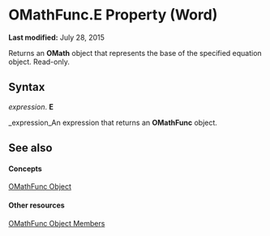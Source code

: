 
# OMathFunc.E Property (Word)

 **Last modified:** July 28, 2015

Returns an  **OMath** object that represents the base of the specified equation object. Read-only.

## Syntax

 _expression_. **E**

 _expression_An expression that returns an  **OMathFunc** object.


## See also


#### Concepts


 [OMathFunc Object](c9acb683-6616-5f2e-d459-ea67b843c5d8.md)
#### Other resources


 [OMathFunc Object Members](a6f02a82-bda6-7470-d448-49de3ea18597.md)
